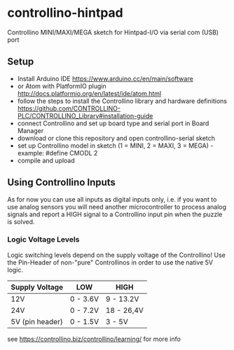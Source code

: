 # controllino-hintpad
Controllino MINI/MAXI/MEGA sketch for Hintpad-I/O via serial com (USB) port

## Setup
- Install Arduino IDE https://www.arduino.cc/en/main/software 
- or Atom with PlatformIO plugin http://docs.platformio.org/en/latest/ide/atom.html
- follow the steps to install the Controllino library and hardware definitions https://github.com/CONTROLLINO-PLC/CONTROLLINO_Library#installation-guide
- connect Controllino and set up board type and serial port in Board Manager
- download or clone this repository and open controllino-serial sketch
- set up Controllino model in sketch (1 = MINI, 2 = MAXI, 3 = MEGA) - example: #define CMODL 2
- compile and upload

## Using Controllino Inputs
As for now you can use all inputs as digital inputs only, i.e. if you want to use analog sensors you will need another microcontroller to process analog signals and report a HIGH signal to a Controllino input pin when the puzzle is solved. 

### Logic Voltage Levels
Logic switching levels depend on the supply voltage of the Controllino!
Use the Pin-Header of non-"pure" Controllinos in order to use the native 5V logic.

| Supply Voltage | LOW | HIGH |
|-----|---------|----------|
| 12V  | 0 - 3.6V  | 9 - 13.2V |
| 24V  | 0 - 7.2V  | 18 - 26,4V |
| 5V (pin header) | 0 - 1.5V | 3 - 5V | 

see https://controllino.biz/controllino/learning/ for more info
